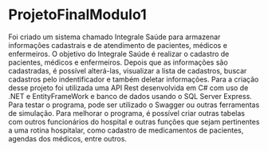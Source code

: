 # ProjetoFinalModulo1
Foi criado um sistema chamado Integrale Saúde para armazenar informações cadastrais e de atendimento de pacientes, médicos e enfermeiros. 
O objetivo do Integrale Saúde é realizar o cadastro de pacientes, médicos e enfermeiros. Depois que as informações são cadastradas, é possível alterá-las, visualizar a lista de cadastros, buscar cadastros pelo indentificador e também deletar informações. 
Para a criação desse projeto foi utilizada uma API Rest desenvolvida em C# com uso de .NET e EntityFrameWork e banco de dados usando o SQL Server Express.
Para testar o programa, pode ser utilizado o Swagger ou outras ferramentas de simulação. 
Para melhorar o programa, é possível criar outras tabelas com outros funcionários do hospital e outras funções que sejam pertinentes a uma rotina hospitalar, como cadastro de medicamentos de pacientes, agendas dos médicos, entre outros. 
